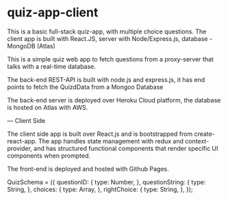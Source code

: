 # quiz-app-client
This is a basic full-stack quiz-app, with multiple choice questions. The client app is built with React.JS, server with Node/Express.js, database - MongoDB (Atlas)

This is a simple quiz web app to fetch questions from a proxy-server that talks with a real-time database.

The back-end REST-API is built with node.js and express.js, it has end points to fetch the QuizdData from a Mongoo Database

The back-end server is deployed over Heroku Cloud platform, the database is hosted on Atlas with AWS. 

— Client Side

The client side app is built over React.js and is bootstrapped from create-react-app. 
The app handles state management with redux and context-provider, and has structured functional components that render specific UI components when prompted.

The front-end is deployed and hosted with Github Pages.

QuizSchema = 
  ({
    questionID: {
      type: Number,
    },
    questionString: {
      type: String,
    },
    choices: {
      type: Array,
    },
    rightChoice: {
      type: String,
    },
  });
